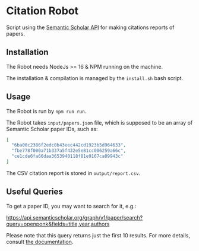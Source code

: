 # Citation Robot

Script using the [Semantic Scholar API](https://www.semanticscholar.org/product/api#Documentation) for making citations reports of papers.

## Installation

The Robot needs NodeJs >= 16 & NPM running on the machine.

The installation & compilation is managed by the `install.sh` bash script.

## Usage

The Robot is run by `npm run run`.

The Robot takes `input/papers.json` file, which is supposed to be an array of Semantic Scholar paper IDs, such as:

```json
[
  "6ba00c2386f2edc0b43eec442cd1923b5d964633",
  "fbe778f000a71b337a5f432e5e81cc006259a66c",
  "ce1cde6fa66daa3653940118f81e9167ca09943c"
]
```

The CSV citation report is stored in `output/report.csv`.

## Useful Queries

To get a paper ID, you may want to search for it, e.g.:

https://api.semanticscholar.org/graph/v1/paper/search?query=openponk&fields=title,year,authors

Please note that this query returns just the first 10 results. For more details, consult [the documentation](https://www.semanticscholar.org/product/api#Documentation).
